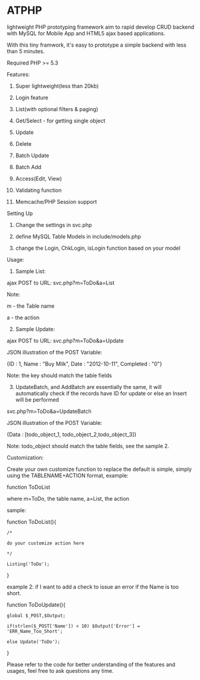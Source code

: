 ATPHP
=======

lightweight PHP prototyping framework aim to rapid develop CRUD backend with MySQL for Mobile App and HTML5 ajax based applications.


With this tiny framwork, it's easy to prototype a simple backend with less than 5 minutes.

Required PHP >= 5.3

Features:

1. Super lightweight(less than 20kb)

2. Login feature

3. List(with optional filters & paging)

4. Get/Select - for getting single object

5. Update

6. Delete

7. Batch Update

8. Batch Add

9. Access(Edit, View)

10. Validating function

11. Memcache/PHP Session support



Setting Up

1. Change the settings in svc.php

2. define MySQL Table Models in include/models.php

3. change the Login, ChkLogin, isLogin function based on your model


Usage:


1. Sample List:

ajax POST to URL: svc.php?m=ToDo&a=List

Note:

m - the Table name 

a - the action



2. Sample Update:

ajax POST to URL: svc.php?m=ToDo&a=Update

JSON illustration of the POST Variable:

{ID : 1, Name : "Buy Milk", Date : "2012-10-11", Completed : "0"}

Note: the key should match the table fields



3. UpdateBatch, and AddBatch are essentially the same, it will automatically check if the records have ID for update or else an Insert will be performed

svc.php?m=ToDo&a=UpdateBatch

JSON illustration of the POST Variable:

{Data : [todo_object_1, todo_object_2,todo_object_3]}

Note: todo_object should match the table fields, see the sample 2.




Customization:

Create your own customize function to replace the default is simple, simply using the TABLENAME+ACTION format, example:

function ToDoList

where m=ToDo, the table name, a=List, the action


sample:

function ToDoList(){

	/*

	do your customize action here

	*/

	Listing('ToDo');

}


example 2: if I want to add a check to issue an error if the Name is too short.

function ToDoUpdate(){

	global $_POST,$Output;

	if(strlen($_POST['Name']) < 10) $Output['Error'] = 'ERR_Name_Too_Short';

	else Update('ToDo');

}



Please refer to the code for better understanding of the features and usages, feel free to ask questions any time.